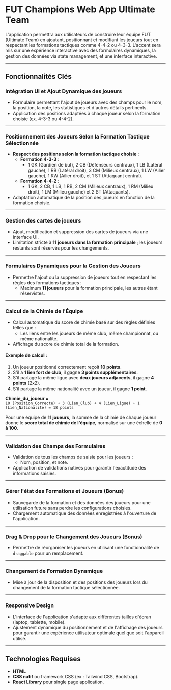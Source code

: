 # FUT Champions Web App Ultimate Team

L'application permettra aux utilisateurs de construire leur équipe FUT (Ultimate Team) en ajoutant, positionnant et modifiant les joueurs tout en respectant les formations tactiques comme 4-4-2 ou 4-3-3. L'accent sera mis sur une expérience interactive avec des formulaires dynamiques, la gestion des données via state management, et une interface interactive.

---

## Fonctionnalités Clés

### Intégration UI et Ajout Dynamique des joueurs
- Formulaire permettant l'ajout de joueurs avec des champs pour le nom, la position, la note, les statistiques et d'autres détails pertinents.
- Application des positions adaptées à chaque joueur selon la formation choisie (ex. 4-3-3 ou 4-4-2).

---

### Positionnement des Joueurs Selon la Formation Tactique Sélectionnée
- **Respect des positions selon la formation tactique choisie :**
  - **Formation 4-3-3** :
    - 1 GK (Gardien de but), 2 CB (Défenseurs centraux), 1 LB (Latéral gauche), 1 RB (Latéral droit), 3 CM (Milieux centraux), 1 LW (Ailier gauche), 1 RW (Ailier droit), et 1 ST (Attaquant central).
  - **Formation 4-4-2** :
    - 1 GK, 2 CB, 1 LB, 1 RB, 2 CM (Milieux centraux), 1 RM (Milieu droit), 1 LM (Milieu gauche) et 2 ST (Attaquants).
- Adaptation automatique de la position des joueurs en fonction de la formation choisie.

---

### Gestion des cartes de joueurs
- Ajout, modification et suppression des cartes de joueurs via une interface UI.
- Limitation stricte à **11 joueurs dans la formation principale** ; les joueurs restants sont réservés pour les changements.

---

### Formulaires Dynamiques pour la Gestion des Joueurs
- Permettre l'ajout ou la suppression de joueurs tout en respectant les règles des formations tactiques :
  - Maximum **11 joueurs** pour la formation principale, les autres étant réservistes.

---

### Calcul de la Chimie de l'Équipe 
- Calcul automatique du score de chimie basé sur des règles définies telles que :
  - Les liens entre les joueurs de même club, même championnat, ou même nationalité.
- Affichage du score de chimie total de la formation.

#### Exemple de calcul :
1. Un joueur positionné correctement reçoit **10 points**.
2. S'il a **1 lien fort de club**, il gagne **3 points supplémentaires**.
3. S'il partage la même ligue avec **deux joueurs adjacents**, il gagne **4 points** (2x2).
4. S'il partage la même nationalité avec un joueur, il gagne **1 point**.

**Chimie_du_joueur =**  
`10 (Position_Correcte) + 3 (Lien_Club) + 4 (Lien_Ligue) + 1 (Lien_Nationalité) = 18 points`

Pour une équipe de **11 joueurs**, la somme de la chimie de chaque joueur donne le **score total de chimie de l'équipe**, normalisé sur une échelle de **0 à 100**.

---

### Validation des Champs des Formulaires
- Validation de tous les champs de saisie pour les joueurs :
  - Nom, position, et note.
- Application de validations natives pour garantir l'exactitude des informations saisies.

---

### Gérer l'état des Formations et Joueurs (Bonus)
- Sauvegarde de la formation et des données des joueurs pour une utilisation future sans perdre les configurations choisies.
- Chargement automatique des données enregistrées à l'ouverture de l'application.

---

### Drag & Drop pour le Changement des Joueurs (Bonus)
- Permettre de réorganiser les joueurs en utilisant une fonctionnalité de `draggable` pour un remplacement.

---

### Changement de Formation Dynamique 
- Mise à jour de la disposition et des positions des joueurs lors du changement de la formation tactique sélectionnée.

---

### Responsive Design
- L'interface de l'application s'adapte aux différentes tailles d'écran (laptop, tablette, mobile).
- Ajustement dynamique du positionnement et de l'affichage des joueurs pour garantir une expérience utilisateur optimale quel que soit l'appareil utilisé.

---

## Technologies Requises
- **HTML**
- **CSS natif** ou framework CSS (ex : Tailwind CSS, Bootstrap).
- **React Library** pour single page application.
